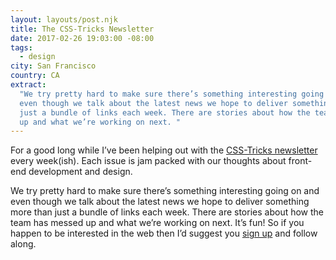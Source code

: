 ```yaml
---
layout: layouts/post.njk
title: The CSS-Tricks Newsletter
date: 2017-02-26 19:03:00 -08:00
tags:
  - design
city: San Francisco
country: CA
extract:
  "We try pretty hard to make sure there’s something interesting going on and
  even though we talk about the latest news we hope to deliver something more than
  just a bundle of links each week. There are stories about how the team has messed
  up and what we’re working on next. "
---
```


For a good long while I’ve been helping out with the [CSS-Tricks newsletter](https://css-tricks.com/newsletters/) every week(ish). Each issue is jam packed with our thoughts about front-end development and design.

We try pretty hard to make sure there’s something interesting going on and even though we talk about the latest news we hope to deliver something more than just a bundle of links each week. There are stories about how the team has messed up and what we’re working on next. It’s fun! So if you happen to be interested in the web then I’d suggest you [sign up](https://css-tricks.com/newsletters/#mc-embedded-subscribe-form) and follow along.
